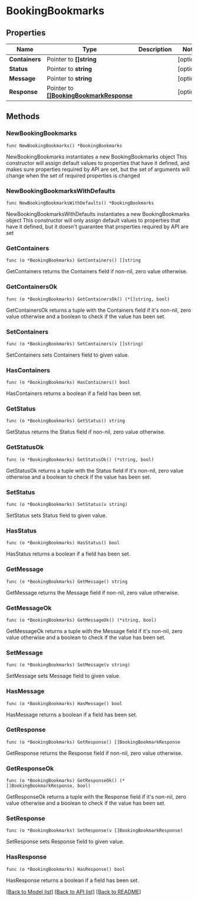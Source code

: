 # BookingBookmarks

## Properties

Name | Type | Description | Notes
------------ | ------------- | ------------- | -------------
**Containers** | Pointer to **[]string** |  | [optional] 
**Status** | Pointer to **string** |  | [optional] 
**Message** | Pointer to **string** |  | [optional] 
**Response** | Pointer to [**[]BookingBookmarkResponse**](BookingBookmarkResponse.md) |  | [optional] 

## Methods

### NewBookingBookmarks

`func NewBookingBookmarks() *BookingBookmarks`

NewBookingBookmarks instantiates a new BookingBookmarks object
This constructor will assign default values to properties that have it defined,
and makes sure properties required by API are set, but the set of arguments
will change when the set of required properties is changed

### NewBookingBookmarksWithDefaults

`func NewBookingBookmarksWithDefaults() *BookingBookmarks`

NewBookingBookmarksWithDefaults instantiates a new BookingBookmarks object
This constructor will only assign default values to properties that have it defined,
but it doesn't guarantee that properties required by API are set

### GetContainers

`func (o *BookingBookmarks) GetContainers() []string`

GetContainers returns the Containers field if non-nil, zero value otherwise.

### GetContainersOk

`func (o *BookingBookmarks) GetContainersOk() (*[]string, bool)`

GetContainersOk returns a tuple with the Containers field if it's non-nil, zero value otherwise
and a boolean to check if the value has been set.

### SetContainers

`func (o *BookingBookmarks) SetContainers(v []string)`

SetContainers sets Containers field to given value.

### HasContainers

`func (o *BookingBookmarks) HasContainers() bool`

HasContainers returns a boolean if a field has been set.

### GetStatus

`func (o *BookingBookmarks) GetStatus() string`

GetStatus returns the Status field if non-nil, zero value otherwise.

### GetStatusOk

`func (o *BookingBookmarks) GetStatusOk() (*string, bool)`

GetStatusOk returns a tuple with the Status field if it's non-nil, zero value otherwise
and a boolean to check if the value has been set.

### SetStatus

`func (o *BookingBookmarks) SetStatus(v string)`

SetStatus sets Status field to given value.

### HasStatus

`func (o *BookingBookmarks) HasStatus() bool`

HasStatus returns a boolean if a field has been set.

### GetMessage

`func (o *BookingBookmarks) GetMessage() string`

GetMessage returns the Message field if non-nil, zero value otherwise.

### GetMessageOk

`func (o *BookingBookmarks) GetMessageOk() (*string, bool)`

GetMessageOk returns a tuple with the Message field if it's non-nil, zero value otherwise
and a boolean to check if the value has been set.

### SetMessage

`func (o *BookingBookmarks) SetMessage(v string)`

SetMessage sets Message field to given value.

### HasMessage

`func (o *BookingBookmarks) HasMessage() bool`

HasMessage returns a boolean if a field has been set.

### GetResponse

`func (o *BookingBookmarks) GetResponse() []BookingBookmarkResponse`

GetResponse returns the Response field if non-nil, zero value otherwise.

### GetResponseOk

`func (o *BookingBookmarks) GetResponseOk() (*[]BookingBookmarkResponse, bool)`

GetResponseOk returns a tuple with the Response field if it's non-nil, zero value otherwise
and a boolean to check if the value has been set.

### SetResponse

`func (o *BookingBookmarks) SetResponse(v []BookingBookmarkResponse)`

SetResponse sets Response field to given value.

### HasResponse

`func (o *BookingBookmarks) HasResponse() bool`

HasResponse returns a boolean if a field has been set.


[[Back to Model list]](../README.md#documentation-for-models) [[Back to API list]](../README.md#documentation-for-api-endpoints) [[Back to README]](../README.md)


